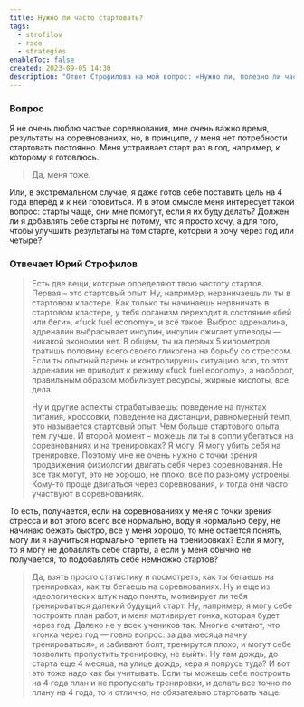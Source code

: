 ```yaml
---
title: Нужно ли часто стартовать?
tags:
  - strofilov
  - race
  - strategies
enableToc: false
created: 2023-09-05 14:30
description: "Ответ Строфилова на мой вопрос: «Нужно ли, полезно ли часто стартовать, даже если я не очень люблю частые соревнования»."
---
```

### Вопрос

Я не очень люблю частые соревнования, мне очень важно время, результаты на соревнованиях, но, в принципе, у меня нет потребности стартовать постоянно. Меня устраивает старт раз в год, например, к которому я готовлюсь.

> Да, меня тоже.

Или, в экстремальном случае, я даже готов себе поставить цель на 4 года вперёд и к ней готовиться. И в этом смысле меня интересует такой вопрос: старты чаще, они мне помогут, если я их буду делать? Должен ли я добавлять себе старты не потому, что я просто хочу, а для того, чтобы улучшить результаты на том старте, который я хочу через год или четыре?
### Отвечает Юрий Строфилов

> Есть две вещи, которые определяют твою частоту стартов. Первая – это стартовый опыт. Ну, например, нервничаешь ли ты в стартовом кластере. Как только ты начинаешь нервничать в стартовом кластере, у тебя организм переходит в состояние «бей или беги», «fuck fuel economy», и всё такое. Выброс адреналина, адреналин выбрасывает инсулин, инсулин сжигает углеводы — никакой экономии нет. В общем, ты на первых 5 километров тратишь половину всего своего гликогена на борьбу со стрессом. Если ты опытный парень и контролируешь ситуацию всю, то этот адреналин не приводит к режиму «fuck fuel economy», а наоборот, правильным образом мобилизует ресурсы, жирные кислоты, все дела.
> 
> Ну и другие аспекты отрабатываешь: поведение на пунктах питания, кроссовки, поведение на дистанции, равномерный темп, это называется стартовый опыт. Чем больше стартового опыта, тем лучше. И второй момент – можешь ли ты в сопли убегаться на соревнованиях и на тренировках? Я могу. Я могу убить себя на тренировке. Поэтому мне не очень нужно с точки зрения продвижения физиологии двигать себя через соревнования. Не все так могут, это не хорошо, не плохо, все по разному устроены. Кому-то проще двигаться через соревнования, и тогда они часто участвуют в соревнованиях.

То есть, получается, если на соревнованиях у меня с точки зрения стресса и вот этого всего все нормально, воду я нормально беру, не начинаю бежать быстро, все у меня хорошо, то мне остается понять, могу ли я научиться нормально терпеть на тренировках? Если я могу, то я могу не добавлять себе старты, а если у меня обычно не получается, то подобавлять себе немножко стартов?

> Да, взять просто статистику и посмотреть, как ты бегаешь на тренировках, как ты бегаешь на соревнованиях. Ну и еще из идеологических штук надо понять, мотивирует ли тебя тренироваться далекий будущий старт. Ну, например, я могу себе построить план работ, и меня мотивирует гонка, которая будет через год. Далеко не у всех учеников так. Многие считают, что «гонка через год — говно вопрос: за два месяца начну тренироваться», и забивают болт, тренирутся плохо, и могут себе позволить пропустить тренировку, не выйти. Ну там дождь, до старта еще 4 месяца, на улице дождь, хера я попрусь туда? И вот это тоже надо как бы учитывать. Если ты можешь себе построить на 4 года план и не пропускать тренировки, и делать все точно по плану на 4 года, то и отлично, не обязательно стартовать чаще.